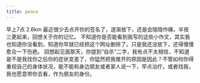 ```yaml
---
title: peace
---
```


早上7点 2.6km
最近很少去点开你的签名了，逐渐放下，还是会隐隐作痛，半夜三更起来，回想关于你的记忆。
不知道你是否能看到我写的这些小作文，其实我也知道你没看到，知道你早就已经把这个网址删除了。只是我还没放下，还得慢慢愈合一下伤疤。
回想起见面那天，你提到“自杀”二字，我有点不太相信，不知道是不是我找你之后你的症状变差了，你猛然把我推开的原因是因此？不管如何你得重视自己的身体状况，能不能和身边朋友或者家人说一下，早点治疗。或者找我，我也愿意带你去看，作为朋友的身份。